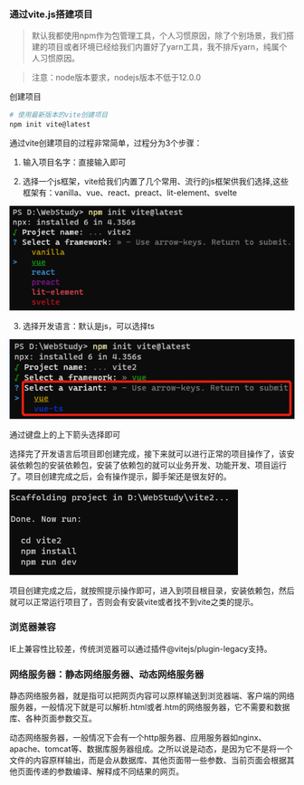 ### 通过vite.js搭建项目

> 默认我都使用npm作为包管理工具，个人习惯原因，除了个别场景，我们搭建的项目或者环境已经给我们内置好了yarn工具，我不排斥yarn，纯属个人习惯原因。

> 注意：node版本要求，nodejs版本不低于12.0.0

创建项目

```bash
# 使用最新版本的vite创建项目
npm init vite@latest
```

通过vite创建项目的过程非常简单，过程分为3个步骤：

1. 输入项目名字：直接输入即可

2. 选择一个js框架，vite给我们内置了几个常用、流行的js框架供我们选择,这些框架有：vanilla、vue、react、preact、lit-element、svelte

![通过vite创建项目选择框架](../../public/images/i46.png)

3. 选择开发语言：默认是js，可以选择ts

![通过vite创建项目选择开发语言](../../public/images/i47.png)

通过键盘上的上下箭头选择即可

选择完了开发语言后项目即创建完成，接下来就可以进行正常的项目操作了，该安装依赖包的安装依赖包，安装了依赖包的就可以业务开发、功能开发、项目运行了。项目创建完成之后，会有操作提示，脚手架还是很友好的。

![通过vite创建完项目后的后续动作](../../public/images/i48.png)

项目创建完成之后，就按照提示操作即可，进入到项目根目录，安装依赖包，然后就可以正常运行项目了，否则会有安装vite或者找不到vite之类的提示。


### 浏览器兼容

IE上兼容性比较差，传统浏览器可以通过插件@vitejs/plugin-legacy支持。


### 网络服务器：静态网络服务器、动态网络服务器

静态网络服务器，就是指可以把网页内容可以原样输送到浏览器端、客户端的网络服务器，一般情况下就是可以解析.html或者.htm的网络服务器，它不需要和数据库、各种页面参数交互。

动态网络服务器，一般情况下会有一个http服务器、应用服务器如nginx、apache、tomcat等、数据库服务器组成。之所以说是动态，是因为它不是将一个文件的内容原样输出，而是会从数据库、其他页面带一些参数、当前页面会根据其他页面传递的参数编译、解释成不同结果的网页。